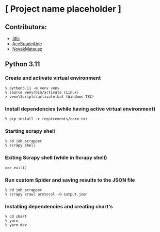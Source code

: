# [ Project name placeholder ]

## Contributors:
- [3Rii](https://github.com/3Rii)
- [AceSpadeAble](https://github.com/AceSpadeAble)
- [NovakMateusz](https://github.com/NovakMateusz)

## Python 3.11
### Create and activate virtual environment

```console
% python3.11 -m venv venv
% source venv/bin/activate (Linux)
> venv\Scripts\activate.bat (Windows TBC)
```

### Install dependencies (while having active virtual environment)
```console
% pip install -r requirements/core.txt
```

### Starting scrapy shell
```console
% cd job_scrapper
% scrapy shell
```

### Exiting Scrapy shell (while in Scrapy shell)
```console
>>> exit()
```

### Run custom Spider and saving results to the JSON file
```console
% cd job_scrapper
% scrapy crawl protocol -O output.json
```
### Installing dependencies and creating chart's 
```console
% cd chart
% yarn 
% yarn dev 
```